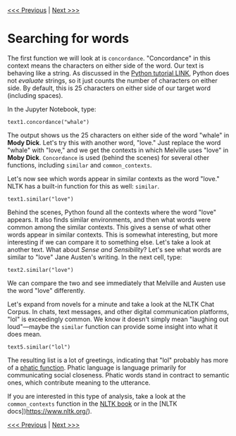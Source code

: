 [<<< Previous](methods.md) | [Next >>>](positioning.md)

# Searching for words

The first function we will look at is `concordance`. "Concordance" in this context means the characters on either side of the word. Our text is behaving like a string. As discussed in the [Python tutorial LINK](), Python does not *evaluate* strings, so it just counts the number of characters on either side. By default, this is 25 characters on either side of our target word (including spaces). 

In the Jupyter Notebook, type:

	text1.concordance("whale")

The output shows us the 25 characters on either side of the word "whale" in **Mody Dick**. Let's try this with another word, "love." Just replace the word "whale" with "love," and we get the contexts in which Melville uses "love" in **Moby Dick**. `Concordance` is used (behind the scenes) for several other functions, including `similar` and `common_contexts`.

Let's now see which words appear in similar contexts as the word "love." NLTK has a built-in function for this as well: `similar`.

	text1.similar("love")

Behind the scenes, Python found all the contexts where the word "love" appears. It also finds similar environments, and then what words were common among the similar contexts. This gives a sense of what other words appear in similar contexts. This is somewhat interesting, but more interesting if we can compare it to something else. Let's take a look at another text. What about *Sense and Sensibility*? Let's see what words are similar to "love" Jane Austen's writing. In the next cell, type:

	text2.similar("love")

We can compare the two and see immediately that Melville and Austen use the word "love" differently.

Let's expand from novels for a minute and take a look at the NLTK Chat Corpus. In chats, text messages, and other digital communication platforms, "lol" is exceedingly common. We know it doesn't simply mean "laughing out loud"—maybe the `similar` function can provide some insight into what it does mean.

	text5.similar("lol")

The resulting list is a lot of greetings, indicating that "lol" probably has more of a [phatic function](http://www.oxfordreference.com/view/10.1093/oi/authority.20110803100321840). Phatic language is language primarily for communicating social closeness. Phatic words stand in contract to semantic ones, which contribute meaning to the utterance. 

If you are interested in this type of analysis, take a look at the `common_contexts` function in the [NLTK book](https://www.nltk.org/book/) or in the [NLTK docs])https://www.nltk.org/).

[<<< Previous](methods.md) | [Next >>>](positioning.md)
